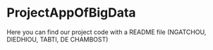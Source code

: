 # ProjectAppOfBigData
Here you can find our project code with a README file (NGATCHOU, DIEDHIOU, TABTI, DE CHAMBOST) 
